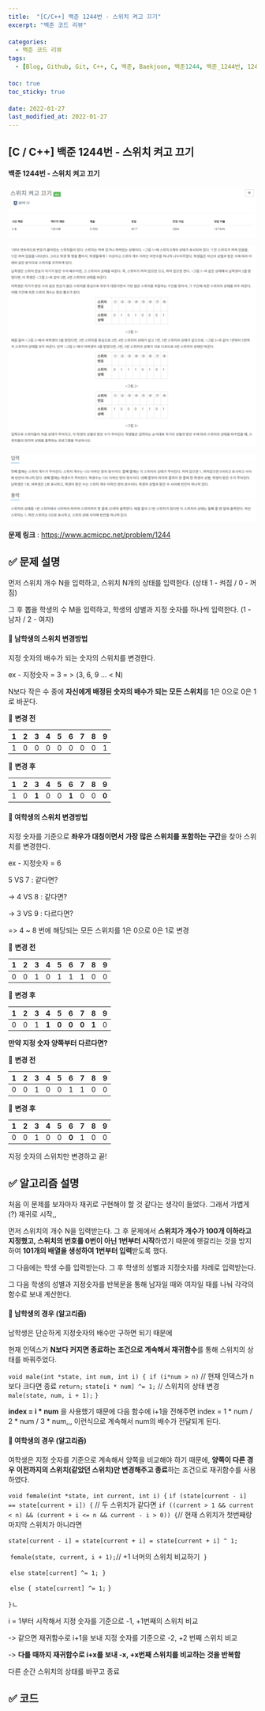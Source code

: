 ```yaml
---
title:  "[C/C++] 백준 1244번 - 스위치 켜고 끄기"
excerpt: "백준 코드 리뷰"

categories:
  - 백준 코드 리뷰
tags:
  - [Blog, Github, Git, C++, C, 백준, Baekjoon, 백준1244, 백준_1244번, 1244번, c++_1244, 1244_c++, c_1244]

toc: true
toc_sticky: true

date: 2022-01-27
last_modified_at: 2022-01-27
---
```


## [C / C++] 백준 1244번 - 스위치 켜고 끄기

#### 백준 1244번 - 스위치 켜고 끄기

![1244-0](https://github.com/2hyunjinn/2hyunjinn.github.io/blob/master/images/2022-01-27-1244-posting/1244-0.PNG?raw=true)

![1244-1](https://github.com/2hyunjinn/2hyunjinn.github.io/blob/master/images/2022-01-27-1244-posting/1244-1.PNG?raw=true)

![1244-2](https://github.com/2hyunjinn/2hyunjinn.github.io/blob/master/images/2022-01-27-1244-posting/1244-2.PNG?raw=true)



**문제 링크** : <https://www.acmicpc.net/problem/1244>



## ✅ 문제 설명

먼저 스위치 개수 N을 입력하고, 스위치 N개의 상태를 입력한다. (상태  1 - 켜짐 / 0 - 꺼짐)

그 후 뽑을 학생의 수 M을 입력하고, 학생의 성별과 지정 숫자를 하나씩 입력한다. (1 - 남자 / 2 - 여자)



#### 🌈 남학생의 스위치 변경방법

지정 숫자의 배수가 되는 숫자의 스위치를 변경한다.

ex - 지정숫자 = 3  = > (3, 6, 9 ... < N)

N보다 작은 수 중에 **자신에게 배정된 숫자의 배수가 되는 모든 스위치**를 1은 0으로 0은 1로 바꾼다.

🔽 **변경 전**

| **1** | **2** | **3** | **4** | **5** | **6** | **7** | **8** | **9** |
| :---: | :---: | :---: | :---: | :---: | :---: | :---: | :---: | :---: |
|   1   |   0   |   0   |   0   |   0   |   0   |   0   |   0   |   1   |

🔽 **변경 후**

| **1** | **2** | **3** | **4** | **5** | **6** | **7** | **8** | **9** |
| :---: | :---: | :---: | :---: | :---: | :---: | :---: | :---: | :---: |
|   1   |   0   | **1** |   0   |   0   | **1** |   0   |   0   | **0** |



#### 🌈 여학생의 스위치 변경방법

지정 숫자를 기준으로 **좌우가 대칭이면서 가장 많은 스위치를 포함하는 구간**을 찾아 스위치를 변경한다.



ex - 지정숫자 = 6

5 VS 7 : 같다면? 

-> 4 VS 8 : 같다면? 

-> 3 VS 9 : 다르다면? 

=> 4 ~ 8 번에 해당되는 모든 스위치를 1은 0으로 0은 1로 변경



🔽 **변경 전**

| **1** | **2** | **3** | **4** | **5** | **6** | **7** | **8** | **9** |
| :---: | :---: | :---: | :---: | :---: | :---: | :---: | :---: | :---: |
|   0   |   0   |   1   |   0   |   1   |   1   |   1   |   0   |   0   |

🔽 **변경 후**

| **1** | **2** | **3** | **4** | **5** | **6** | **7** | **8** | **9** |
| :---: | :---: | :---: | :---: | :---: | :---: | :---: | :---: | :---: |
|   0   |   0   |   1   | **1** | **0** | **0** | **0** | **1** |   0   |



**만약 지정 숫자 양쪽부터 다르다면?**

🔽 **변경 전**

| **1** | **2** | **3** | **4** | **5** | **6** | **7** | **8** | **9** |
| :---: | :---: | :---: | :---: | :---: | :---: | :---: | :---: | :---: |
|   0   |   0   |   1   |   0   |   0   |   1   |   1   |   0   |   0   |

🔽 **변경 후**

| **1** | **2** | **3** | **4** | **5** | **6** | **7** | **8** | **9** |
| :---: | :---: | :---: | :---: | :---: | :---: | :---: | :---: | :---: |
|   0   |   0   |   1   |   0   |   0   | **0** |   1   |   0   |   0   |

지정 숫자의 스위치만 변경하고 끝!



## ✅ 알고리즘 설명

처음 이 문제를 보자마자 재귀로 구현해야 할 것 같다는 생각이 들었다. 그래서 가볍게(?) 재귀로 시작,,

먼저 스위치의 개수 N을 입력받는다. 그 후 문제에서 **스위치가 개수가 100개 이하라고 지정했고, 스위치의 번호를 0번이 아닌 1번부터 시작**하였기 때문에 헷갈리는 것을 방지하여 **101개의 배열을 생성하여 1번부터 입력**받도록 했다.

그 다음에는 학생 수를 입력받는다. 그 후 학생의 성별과 지정숫자를 차례로 입력받는다.

그 다음 학생의 성별과 지정숫자를 반복문을 통해 남자일 때와 여자일 때를 나눠 각각의 함수로 보내 계산한다.

#### 🌈 남학생의 경우 (알고리즘)

남학생은 단순하게 지정숫자의 배수만 구하면 되기 때문에

현재 인덱스가 **N보다 커지면 종료하는 조건으로 계속해서 재귀함수**를 통해 스위치의 상태를 바꿔주었다.

`void male(int *state, int num, int i) {
	if (i*num > n)` // 현재 인덱스가 n보다 크다면 종료
		`return;`
	`state[i * num] ^= 1;` // 스위치의 상태 변경
	`male(state, num, i + 1);`
`}`

**index = i * num** 을 사용했기 때문에 다음 함수에 i+1을 전해주면 index = 1 * num / 2 * num / 3 * num,,, 이런식으로 계속해서 num의 배수가 전달되게 된다.



#### 🌈 여학생의 경우 (알고리즘)

여학생은 지정 숫자를 기준으로 계속해서 양쪽을 비교해야 하기 때문에, **양쪽이 다른 경우 이전까지의 스위치(같았던 스위치)만 변경해주고 종료**하는 조건으로 재귀함수를 사용하였다.

`void female(int *state, int current, int i) {`
	`if (state[current - i] == state[current + i]) {` // 두 스위치가 같다면
		`if ((current > 1 && current < n) && (current + i <= n && current - i > 0)) {`// 현재 스위치가 첫번째랑 마지막 스위치가 아니라면

​			`state[current - i] = state[current + i] = state[current + i] ^ 1;`

​			`female(state, current, i + 1);`// +1 너머의 스위치 비교하기
​		`}`

​		`else state[current] ^= 1;`
​	`}`

​	`else {`
​		`state[current] ^= 1;`
​	`}`

`}`ㄴ

i = 1부터 시작해서 지정 숫자를 기준으로 -1, +1번째의 스위치 비교

-> 같으면 재귀함수로 i+1을 보내 지정 숫자를 기준으로 -2, +2 번째 스위치 비교

-> **다를 때까지 재귀함수로 i+x를 보내 -x, +x번째 스위치를 비교하는 것을 반복함**

다른 순간 스위치의 상태를 바꾸고 종료



## ✅ 코드

<script src="https://gist.github.com/2hyunjinn/d8dda75ea24b6f50dc7015dc4fbead16.js"></script>



